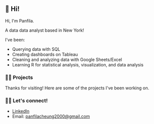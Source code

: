 ## 👋 Hi! 

Hi, I'm Panfila. 

A data data analyst based in New York! 

I've been:
- Querying data with SQL
- Creating dashboards on Tableau
- Cleaning and analyzing data with Google Sheets/Excel
- Learning R for statistical analysis, visualization, and data analysis

### 👩‍💻 Projects 
Thanks for visiting! Here are some of the projects I've been working on. 

### 🙋‍♀️ Let's connect! 
- [LinkedIn](www.linkedin.com/in/panfila-cheung) 
- Email: panfilacheung2000@gmail.com


